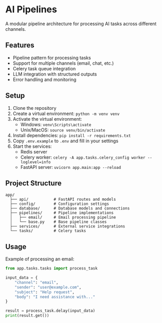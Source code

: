 # AI Pipelines

A modular pipeline architecture for processing AI tasks across different channels.

## Features

- Pipeline pattern for processing tasks
- Support for multiple channels (email, chat, etc.)
- Celery task queue integration
- LLM integration with structured outputs
- Error handling and monitoring

## Setup

1. Clone the repository
2. Create a virtual environment: `python -m venv venv`
3. Activate the virtual environment:
   - Windows: `venv\Scripts\activate`
   - Unix/MacOS: `source venv/bin/activate`
4. Install dependencies: `pip install -r requirements.txt`
5. Copy `.env.example` to `.env` and fill in your settings
6. Start the services:
   - Redis server
   - Celery worker: `celery -A app.tasks.celery_config worker --loglevel=info`
   - FastAPI server: `uvicorn app.main:app --reload`

## Project Structure

```
app/
  ├── api/           # FastAPI routes and models
  ├── config/        # Configuration settings
  ├── database/      # Database models and connections
  ├── pipelines/     # Pipeline implementations
  │   ├── email/     # Email processing pipeline
  │   └── base.py    # Base pipeline classes
  ├── services/      # External service integrations
  └── tasks/         # Celery tasks
```

## Usage

Example of processing an email:

```python
from app.tasks.tasks import process_task

input_data = {
    "channel": "email",
    "sender": "user@example.com",
    "subject": "Help request",
    "body": "I need assistance with..."
}

result = process_task.delay(input_data)
print(result.get())
```